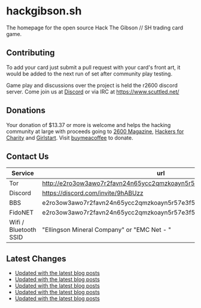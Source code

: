 # hackgibson.sh
The homepage for the open source Hack The Gibson // SH trading card game.


## Contributing

To add your card just submit a pull request with your card's front art, it would be added to the next run of set after community play testing.

Game play and discussions over the project is held the r2600 discord server. Come join us at [Discord](https://discord.com/invite/9hABUzz) or via IRC at https://www.scuttled.net/


## Donations

Your donation of $13.37 or more is welcome and helps the hacking community at large with proceeds going to [2600 Magazine](https://2600.com/), [Hackers for Charity](https://hackersforcharity.org) and [Girlstart](https://girlstart.org).  Visit [buymeacoffee](https://www.buymeacoffee.com/hackgibson.sh) to donate.


## Contact Us

Service | url
-|-
Tor | http://e2ro3ow3awo7r2favn24n65ycc2qmzkoayn5r57e3f56nvjwdcgg32ad.onion
Discord | https://discord.com/invite/9hABUzz
BBS | e2ro3ow3awo7r2favn24n65ycc2qmzkoayn5r57e3f56nvjwdcgg32ad.onion:23
FidoNET | e2ro3ow3awo7r2favn24n65ycc2qmzkoayn5r57e3f56nvjwdcgg32ad.onion:24554
Wifi / Bluetooth SSID | "Ellingson Mineral Company" or "EMC Net - <fidonet address>"

## Latest Changes
<!-- BLOG-POST-LIST:START -->
- [Updated with the latest blog posts](https://github.com/DFW2600/hackgibson.sh/commit/4a075ea1ba4d7a5fc539e470791f48f0e775d17c)
- [Updated with the latest blog posts](https://github.com/DFW2600/hackgibson.sh/commit/4c0d821e7d5c6c9a069c0fd1b0c7d053af01fd9d)
- [Updated with the latest blog posts](https://github.com/DFW2600/hackgibson.sh/commit/08007dfa07f20eb0a988b51bbcb2de37bd380b59)
- [Updated with the latest blog posts](https://github.com/DFW2600/hackgibson.sh/commit/98ca956ca77a71f363dca4049211fb0ba0327a16)
- [Updated with the latest blog posts](https://github.com/DFW2600/hackgibson.sh/commit/60a693ce8988054edcbb4cdb2eda67eb45c1d5e3)
<!-- BLOG-POST-LIST:END -->
